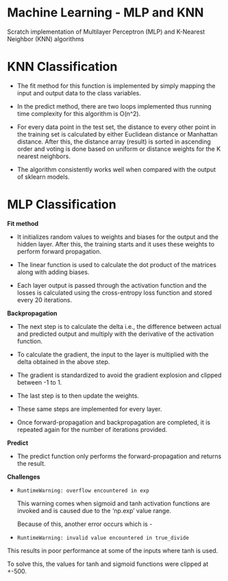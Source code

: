 # Machine Learning - MLP and KNN
Scratch implementation of Multilayer Perceptron (MLP) and K-Nearest Neighbor (KNN) algorithms

# KNN Classification
- The fit method for this function is implemented by simply mapping the input and output data to the class variables.

- In the predict method, there are two loops implemented thus running time complexity for this algorithm is O(n^2).

- For every data point in the test set, the distance to every other point in the training set is calculated by either Euclidean distance or Manhattan distance. After this, the distance array (result) is sorted in ascending order and voting is done based on uniform or distance weights for the K nearest neighbors.

- The algorithm consistently works well when compared with the output of sklearn models.

# MLP Classification
**Fit method** 
- It initializes random values to weights and biases for the output and the hidden layer. After this, the training starts and it uses these weights to perform forward propagation. 

- The linear function is used to calculate the dot product of the matrices along with adding biases. 

- Each layer output is passed through the activation function and the losses is calculated using the cross-entropy loss function and stored every 20 iterations. 

**Backpropagation** 
- The next step is to calculate the delta i.e., the difference between actual and predicted output and multiply with the derivative of the activation function. 

- To calculate the gradient, the input to the layer is multiplied with the delta obtained in the above step.

- The gradient is standardized to avoid the gradient explosion and clipped between -1 to 1.

- The last step is to then update the weights.

- These same steps are implemented for every layer.

- Once forward-propagation and backpropagation are completed, it is repeated again for the number of iterations provided.

**Predict** 
- The predict function only performs the forward-propagation and returns the result.

**Challenges** 
- ```RuntimeWarning: overflow encountered in exp```

  This warning comes when sigmoid and tanh activation functions are invoked and is caused due to the ‘np.exp’ value range. 

  Because of this, another error occurs which is - 
- ```RuntimeWarning: invalid value encountered in true_divide```

This results in poor performance at some of the inputs where tanh is used. 

To solve this, the values for tanh and sigmoid functions were clipped at +-500.


